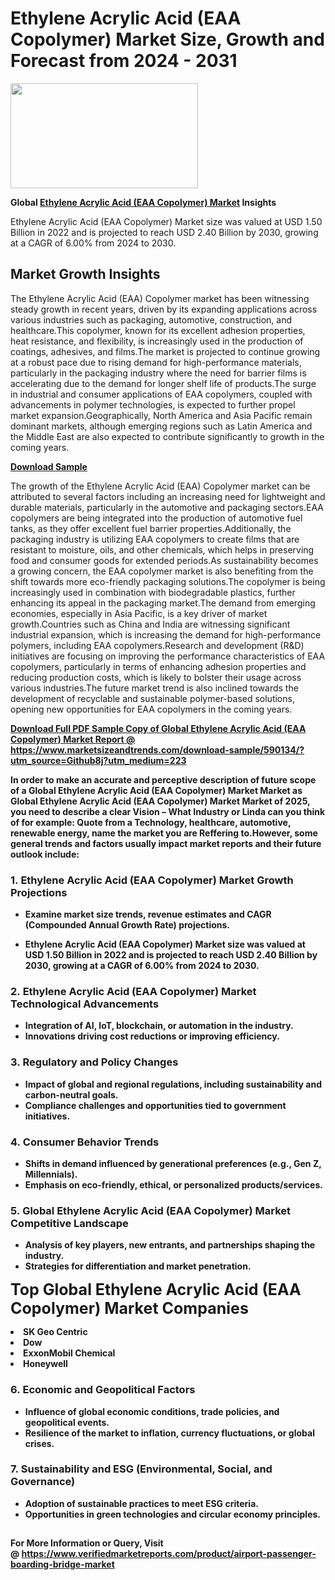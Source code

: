 <H1>Ethylene Acrylic Acid (EAA Copolymer) Market Size, Growth and Forecast from 2024 - 2031</H1><img class="aligncenter size-medium wp-image-584254" src="https://thirdeyenews.in/wp-content/uploads/2024/09/Global-Market-Research-300x168.jpeg" alt="" width="300" height="168" /><p><strong>Global&nbsp;<a href="https://www.marketsizeandtrends.com/download-sample/590134/?utm_source=Github8j?utm_medium=223">Ethylene Acrylic Acid (EAA Copolymer) Market</a> Insights</strong></p><p>Ethylene Acrylic Acid (EAA Copolymer) Market size was valued at USD 1.50 Billion in 2022 and is projected to reach USD 2.40 Billion by 2030, growing at a CAGR of 6.00% from 2024 to 2030.</p><p><h2>Market Growth Insights</h2> <p>The Ethylene Acrylic Acid (EAA) Copolymer market has been witnessing steady growth in recent years, driven by its expanding applications across various industries such as packaging, automotive, construction, and healthcare.This copolymer, known for its excellent adhesion properties, heat resistance, and flexibility, is increasingly used in the production of coatings, adhesives, and films.The market is projected to continue growing at a robust pace due to rising demand for high-performance materials, particularly in the packaging industry where the need for barrier films is accelerating due to the demand for longer shelf life of products.The surge in industrial and consumer applications of EAA copolymers, coupled with advancements in polymer technologies, is expected to further propel market expansion.Geographically, North America and Asia Pacific remain dominant markets, although emerging regions such as Latin America and the Middle East are also expected to contribute significantly to growth in the coming years.</p> <p><strong><a href="download-sample-link">Download Sample</a></strong></p> <p>The growth of the Ethylene Acrylic Acid (EAA) Copolymer market can be attributed to several factors including an increasing need for lightweight and durable materials, particularly in the automotive and packaging sectors.EAA copolymers are being integrated into the production of automotive fuel tanks, as they offer excellent fuel barrier properties.Additionally, the packaging industry is utilizing EAA copolymers to create films that are resistant to moisture, oils, and other chemicals, which helps in preserving food and consumer goods for extended periods.As sustainability becomes a growing concern, the EAA copolymer market is also benefiting from the shift towards more eco-friendly packaging solutions.The copolymer is being increasingly used in combination with biodegradable plastics, further enhancing its appeal in the packaging market.The demand from emerging economies, especially in Asia Pacific, is a key driver of market growth.Countries such as China and India are witnessing significant industrial expansion, which is increasing the demand for high-performance polymers, including EAA copolymers.Research and development (R&D) initiatives are focusing on improving the performance characteristics of EAA copolymers, particularly in terms of enhancing adhesion properties and reducing production costs, which is likely to bolster their usage across various industries.The future market trend is also inclined towards the development of recyclable and sustainable polymer-based solutions, opening new opportunities for EAA copolymers in the coming years.</p> <p><strong><a href="get-more-link"></p><p><span class=""><strong>Download Full PDF Sample Copy of Global Ethylene Acrylic Acid (EAA Copolymer) Market Report</strong> @ <a href="https://www.marketsizeandtrends.com/download-sample/590134/?utm_source=Github8j?utm_medium=223" target="_blank">https://www.marketsizeandtrends.com/download-sample/590134/?utm_source=Github8j?utm_medium=223</a></span></p><p>In order to make an accurate and perceptive description of future scope of a Global&nbsp;Ethylene Acrylic Acid (EAA Copolymer) Market Market as Global&nbsp;Ethylene Acrylic Acid (EAA Copolymer) Market Market of 2025, you need to describe a clear Vision &ndash; What Industry or Linda can you think of for example: Quote from a Technology, healthcare, automotive, renewable energy, name the market you are Reffering to.However, some general trends and factors usually impact market reports and their future outlook include:</p><h3>1.&nbsp;<strong>Ethylene Acrylic Acid (EAA Copolymer) Market Growth Projections</strong></h3><ul><li>Examine market size trends, revenue estimates and CAGR (Compounded Annual Growth Rate) projections.</li><li><p>Ethylene Acrylic Acid (EAA Copolymer) Market size was valued at USD 1.50 Billion in 2022 and is projected to reach USD 2.40 Billion by 2030, growing at a CAGR of 6.00% from 2024 to 2030.</p></li></ul><h3>2.&nbsp;<strong>Ethylene Acrylic Acid (EAA Copolymer) Market Technological Advancements</strong></h3><ul><li>Integration of AI, IoT, blockchain, or automation in the industry.</li><li>Innovations driving cost reductions or improving efficiency.</li></ul><h3>3.&nbsp;<strong>Regulatory and Policy Changes</strong></h3><ul><li>Impact of global and regional regulations, including sustainability and carbon-neutral goals.</li><li>Compliance challenges and opportunities tied to government initiatives.</li></ul><h3>4.&nbsp;<strong>Consumer Behavior Trends</strong></h3><ul><li>Shifts in demand influenced by generational preferences (e.g., Gen Z, Millennials).</li><li>Emphasis on eco-friendly, ethical, or personalized products/services.</li></ul><h3>5.&nbsp;<strong>Global Ethylene Acrylic Acid (EAA Copolymer) Market Competitive Landscape</strong></h3><ul><li>Analysis of key players, new entrants, and partnerships shaping the industry.</li><li>Strategies for differentiation and market penetration.</li></ul><p data-pm-slice="1 1 []"><span style="color: inherit; font-family: inherit; font-size: 25px;">Top Global Ethylene Acrylic Acid (EAA Copolymer) Market Companies</span></p><div class="" data-test-id=""><p><li>SK Geo Centric</li><li> Dow</li><li> ExxonMobil Chemical</li><li> Honeywell</li></p></div><h3>6.&nbsp;<strong>Economic and Geopolitical Factors</strong></h3><ul><li>Influence of global economic conditions, trade policies, and geopolitical events.</li><li>Resilience of the market to inflation, currency fluctuations, or global crises.</li></ul><h3>7.&nbsp;<strong>Sustainability and ESG (Environmental, Social, and Governance)</strong></h3><ul><li>Adoption of sustainable practices to meet ESG criteria.</li><li>Opportunities in green technologies and circular economy principles.</li></ul><h2><strong style="font-size: 14px;">For More Information or Query, Visit @&nbsp;</strong><a style="background-color: #ffffff; font-size: 14px;" href="https://www.marketsizeandtrends.com/report/ethylene-acrylic-acid-eaa-copolymer-market/" target="_blank">https://www.verifiedmarketreports.com/product/airport-passenger-boarding-bridge-market</a></h2>
